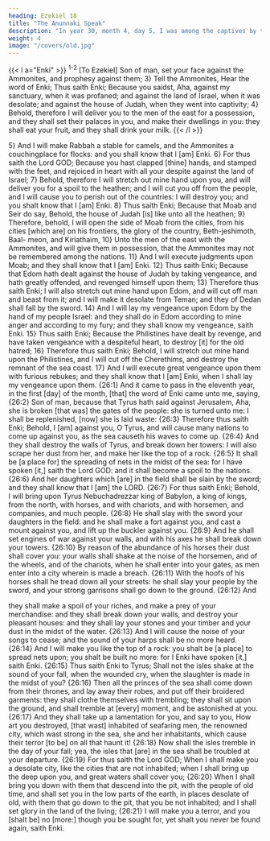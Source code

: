 ```yaml
---
heading: Ezekiel 18
title: "The Anunnaki Speak"
description: "In year 30, month 4, day 5, I was among the captives by the river of Chebar"
weight: 4
image: "/covers/old.jpg"
---
```



{{< l a="Enki" >}}
<sup>1-2</sup> [To Ezekiel] Son of man, set your face against the Ammonites, and prophesy against them; 3} Tell the Ammonites, Hear the word of Enki; Thus saith Enki; Because you saidst, Aha, against my sanctuary, when it was profaned; and against the land of
Israel, when it was desolate; and against the house of Judah,
when they went into captivity; 4} Behold, therefore I
will deliver you to the men of the east for a possession, and
they shall set their palaces in you, and make their dwellings
in you: they shall eat your fruit, and they shall drink your
milk. 
{{< /l >}}

5} And I will make Rabbah a stable for camels,
and the Ammonites a couchingplace for flocks: and you shall
know that I [am] Enki. 6} For thus saith the Lord
GOD; Because you hast clapped [thine] hands, and
stamped with the feet, and rejoiced in heart with all your
despite against the land of Israel; 7} Behold, therefore I
will stretch out mine hand upon you, and will deliver you
for a spoil to the heathen; and I will cut you off from the
people, and I will cause you to perish out of the countries: I will destroy you; and you shalt know that I [am] Enki.
8} Thus saith Enki; Because that Moab and
Seir do say, Behold, the house of Judah [is] like unto all the
heathen; 9} Therefore, behold, I will open the side of
Moab from the cities, from his cities [which are] on his
frontiers, the glory of the country, Beth-jeshimoth, Baal-
meon, and Kiriathaim, 10} Unto the men of the east
with the Ammonites, and will give them in possession, that
the Ammonites may not be remembered among the nations.
11} And I will execute judgments upon Moab; and they
shall know that I [am] Enki.
12} Thus saith Enki; Because that Edom
hath dealt against the house of Judah by taking vengeance,
and hath greatly offended, and revenged himself upon them;
13} Therefore thus saith Enki; I will also
stretch out mine hand upon Edom, and will cut off man and
beast from it; and I will make it desolate from Teman; and
they of Dedan shall fall by the sword. 14} And I will
lay my vengeance upon Edom by the hand of my people
Israel: and they shall do in Edom according to mine anger
and according to my fury; and they shall know my
vengeance, saith Enki.
15} Thus saith Enki; Because the Philistines
have dealt by revenge, and have taken vengeance with a
despiteful heart, to destroy [it] for the old hatred; 16}
Therefore thus saith Enki; Behold, I will stretch
out mine hand upon the Philistines, and I will cut off the
Cherethims, and destroy the remnant of the sea coast.
17} And I will execute great vengeance upon them with
furious rebukes; and they shall know that I [am] Enki,
when I shall lay my vengeance upon them.
{26:1} And it came to pass in the eleventh year, in the
first [day] of the month, [that] the word of Enki came
unto me, saying, {26:2} Son of man, because that Tyrus
hath said against Jerusalem, Aha, she is broken [that was]
the gates of the people: she is turned unto me: I shall be
replenished, [now] she is laid waste: {26:3} Therefore thus
saith Enki; Behold, I [am] against you, O Tyrus,
and will cause many nations to come up against you, as the
sea causeth his waves to come up. {26:4} And they shall
destroy the walls of Tyrus, and break down her towers: I
will also scrape her dust from her, and make her like the top
of a rock. {26:5} It shall be [a place for] the spreading of
nets in the midst of the sea: for I have spoken [it,] saith the
Lord GOD: and it shall become a spoil to the nations.
{26:6} And her daughters which [are] in the field shall be
slain by the sword; and they shall know that I [am] the
LORD.
{26:7} For thus saith Enki; Behold, I will bring
upon Tyrus Nebuchadrezzar king of Babylon, a king of
kings, from the north, with horses, and with chariots, and
with horsemen, and companies, and much people. {26:8}
He shall slay with the sword your daughters in the field: and
he shall make a fort against you, and cast a mount against
you, and lift up the buckler against you. {26:9} And he
shall set engines of war against your walls, and with his axes
he shall break down your towers. {26:10} By reason of the
abundance of his horses their dust shall cover you: your
walls shall shake at the noise of the horsemen, and of the
wheels, and of the chariots, when he shall enter into your
gates, as men enter into a city wherein is made a breach.
{26:11} With the hoofs of his horses shall he tread down all
your streets: he shall slay your people by the sword, and your
strong garrisons shall go down to the ground. {26:12} And

they shall make a spoil of your riches, and make a prey of your
merchandise: and they shall break down your walls, and
destroy your pleasant houses: and they shall lay your stones
and your timber and your dust in the midst of the water.
{26:13} And I will cause the noise of your songs to cease;
and the sound of your harps shall be no more heard. {26:14}
And I will make you like the top of a rock: you shalt be [a
place] to spread nets upon; you shalt be built no more: for I
Enki have spoken [it,] saith Enki.
{26:15} Thus saith Enki to Tyrus; Shall not the
isles shake at the sound of your fall, when the wounded cry,
when the slaughter is made in the midst of you? {26:16}
Then all the princes of the sea shall come down from their
thrones, and lay away their robes, and put off their
broidered garments: they shall clothe themselves with
trembling; they shall sit upon the ground, and shall tremble
at [every] moment, and be astonished at you. {26:17} And
they shall take up a lamentation for you, and say to you,
How art you destroyed, [that wast] inhabited of seafaring
men, the renowned city, which wast strong in the sea, she
and her inhabitants, which cause their terror [to be] on all
that haunt it! {26:18} Now shall the isles tremble in the day
of your fall; yea, the isles that [are] in the sea shall be
troubled at your departure. {26:19} For thus saith the Lord
GOD; When I shall make you a desolate city, like the cities
that are not inhabited; when I shall bring up the deep upon
you, and great waters shall cover you; {26:20} When I
shall bring you down with them that descend into the pit,
with the people of old time, and shall set you in the low
parts of the earth, in places desolate of old, with them that
go down to the pit, that you be not inhabited; and I shall set
glory in the land of the living; {26:21} I will make you a
terror, and you [shalt be] no [more:] though you be sought
for, yet shalt you never be found again, saith Enki.
